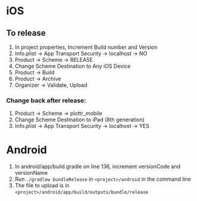 # iOS

## To release

1. In project properties, Increment Build number and Version
1. Info.plist -> App Transport Security -> localhost -> NO
1. Product -> Scheme -> RELEASE
1. Change Scheme Destination to Any iOS Device
1. Product -> Build
1. Product -> Archive
1. Organizer -> Validate, Upload

### Change back after release:

1. Product -> Scheme -> plottr_mobile
1. Change Scheme Destination to iPad (8th generation)
1. Info.plist -> App Transport Security -> localhost -> YES


# Android

1. In android/app/build.gradle on line 136, increment versionCode and versionName
1. Run `./gradlew bundleRelease` in `<project>/android` in the command line
1. The file to upload is in `<project>/android/app/build/outputs/bundle/release`
